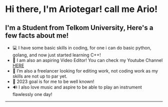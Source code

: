 # Hi there, I'm Ariotegar! call me Ario!


## I'm a Student from Telkom University, Here's a few facts about me!

- 💻 I have some basic skills in coding, for one i can do basic python, golang, and now just started learning C++!
- 🎥 I am also an aspiring Video Editor! You can check my Youtube Channel [HERE][Youtube]
- 👯 I’m also a freelancer looking for editing work, not coding work as my skills are not up to par yet.
- 🥅 2023 goal is for me to be well known!
- 🔊 I also love music and aspire to be able to play an instrument flawlessly one day!
---
</details>

[youtube]: https://www.youtube.com/channel/UCAggRo2oXYpadRJCmITnoVA
